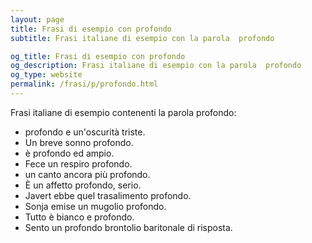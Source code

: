 ```yaml
---
layout: page
title: Frasi di esempio con profondo 
subtitle: Frasi italiane di esempio con la parola  profondo

og_title: Frasi di esempio con profondo 
og_description: Frasi italiane di esempio con la parola  profondo
og_type: website
permalink: /frasi/p/profondo.html
---
```


Frasi italiane di esempio contenenti la parola profondo:


- profondo e un'oscurità triste.
- Un breve sonno profondo.
- è profondo ed ampio.
- Fece un respiro profondo.
- un canto ancora più profondo.
- È un affetto profondo, serio.
- Javert ebbe quel trasalimento profondo.
- Sonja emise un mugolio profondo.
- Tutto è bianco e profondo.
- Sento un profondo brontolio baritonale di risposta.
